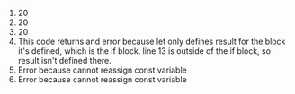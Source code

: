 1. 20
2. 20
3. 20
4. This code returns and error because let only defines result for the block it's defined, which is the if block. line 13 is outside of the if block, so result isn't defined there.
5. Error because cannot reassign const variable
6. Error because cannot reassign const variable